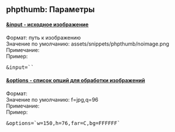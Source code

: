 
<meta http-equiv="Content-Type" content="text/html; charset=utf-8">
<h2>phpthumb: Параметры</h2>

<div class="panel-group accordion">
<div class="panel panel-default">
<div class="panel-heading">
<h4 class="panel-title"><a id="1591"></a><a class="accordion-toggle collapsed" data-toggle="collapse" data-parent="#accordion" href="#collapse1591"><span class="text-bold">&input</span> - исходное изображение</a></h4>
</div>
<div id="collapse1591" class="panel-collapse collapse">
<div class="panel-body">
<span class="text-bold">Формат:</span> путь к изображению<br>
<span class="text-bold">Значение по умолчанию:</span> assets/snippets/phpthumb/noimage.png<br>
<span class="text-bold">Примечание:</span> <br>
<span class="text-bold">Пример:</span>
<pre class="brush: html;">&input=``</pre>
</div>
</div>
</div>

<div class="panel panel-default">
<div class="panel-heading">
<h4 class="panel-title"><a id="1592"></a><a class="accordion-toggle collapsed" data-toggle="collapse" data-parent="#accordion" href="#collapse1592"><span class="text-bold">&options</span> - список опций для обработки изображений</a></h4>
</div>
<div id="collapse1592" class="panel-collapse collapse">
<div class="panel-body">
<span class="text-bold">Формат:</span> <br>
<span class="text-bold">Значение по умолчанию:</span> f=jpg,q=96<br>
<span class="text-bold">Примечание:</span> <br>
<span class="text-bold">Пример:</span>
<pre class="brush: html;">&options=`w=150,h=76,far=C,bg=FFFFFF`</pre>
</div>
</div>
</div>
</div>